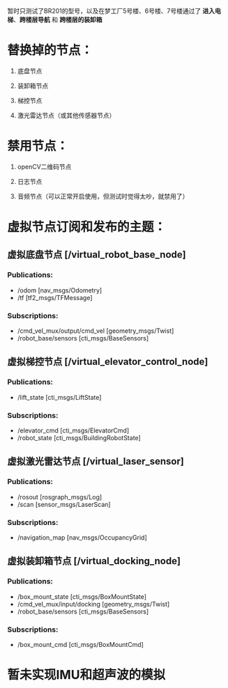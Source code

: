 暂时只测试了BR201的型号，以及在梦工厂5号楼、6号楼、7号楼通过了 __进入电梯__、__跨楼层导航__ 和 __跨楼层的装卸箱__

# 替换掉的节点：
1. 底盘节点

2. 装卸箱节点

3. 梯控节点

3. 激光雷达节点（或其他传感器节点）


# 禁用节点：
1. openCV二维码节点

2. 日志节点

3. 音频节点（可以正常开启使用，但测试时觉得太吵，就禁用了）

# 虚拟节点订阅和发布的主题：
## 虚拟底盘节点 [/virtual_robot_base_node]

### Publications: 
 * /odom [nav_msgs/Odometry]
 * /tf [tf2_msgs/TFMessage]

### Subscriptions: 
 * /cmd_vel_mux/output/cmd_vel [geometry_msgs/Twist]
 * /robot_base/sensors [cti_msgs/BaseSensors]


## 虚拟梯控节点 [/virtual_elevator_control_node]
### Publications: 
 * /lift_state [cti_msgs/LiftState]

### Subscriptions: 
 * /elevator_cmd [cti_msgs/ElevatorCmd]
 * /robot_state [cti_msgs/BuildingRobotState]


## 虚拟激光雷达节点 [/virtual_laser_sensor]
### Publications: 
 * /rosout [rosgraph_msgs/Log]
 * /scan [sensor_msgs/LaserScan]

### Subscriptions: 
 * /navigation_map [nav_msgs/OccupancyGrid]


## 虚拟装卸箱节点 [/virtual_docking_node]
### Publications: 
 * /box_mount_state [cti_msgs/BoxMountState]
 * /cmd_vel_mux/input/docking [geometry_msgs/Twist]
 * /robot_base/sensors [cti_msgs/BaseSensors]

### Subscriptions: 
 * /box_mount_cmd [cti_msgs/BoxMountCmd]

# 暂未实现IMU和超声波的模拟